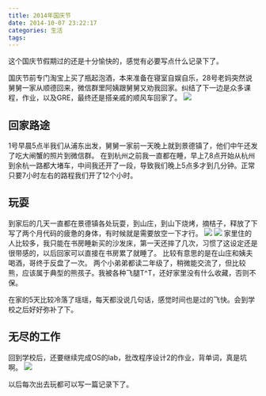 ```yaml
---
title: 2014年国庆节
date: 2014-10-07 23:22:17
categories: 生活
tags:
---
```

这个国庆节假期过的还是十分愉快的，感觉有必要写点什么记录下了。  
<!-- more -->
国庆节前专门淘宝上买了瓶起泡酒，本来准备在寝室自娱自乐，28号老妈突然说舅舅一家从顺德回来，微信群里阿姨跟舅舅又劝我回家。纠结了下一边是众多课程，作业，以及GRE，最终还是搭亲戚的顺风车回家了。
![](http://ww4.sinaimg.cn/bmiddle/989ea82cjw1el311qxc27j21kw23u7rl.jpg)

## 回家路途
1号早晨5点半我们从浦东出发，舅舅一家前一天晚上就到景德镇了，他们中午还发了吃大闸蟹的照片到微信群。
在到杭州之前我一直都在睡，早上7,8点开始从杭州到余杭一路都大堵车，中间我还开了一段，导致我们晚上5点多才到几分钟。正常只要7小时左右的路程我们开了12个小时。

## 玩耍
到家后的几天一直都在景德镇各处玩耍，到山庄，到山下烧烤，摘桔子，释放了下写了两个月代码的疲惫的身体，有时候就是需要放空一下才行。
![](http://ww3.sinaimg.cn/large/989ea82cjw1el312c5e8jj21kw16owya.jpg)
![](http://ww1.sinaimg.cn/large/989ea82cjw1el3128g9eaj21kw16oqlt.jpg)
家里住的人比较多，我只能在书房睡新买的沙发床，第一天还摔了几次，习惯了这设定还是很带感的，以后回家可以直接在书房累了就睡了。
比较有意思的是在山庄和姨夫喝酒，哥终于反盘了一次。
两个小弟弟都读二年级了，稍微能交流了，但比较熊，应该属于典型的熊孩子。我被各种飞腿T^T，还好家里没有什么收藏，否则不保。

在家的5天比较冷落了瑶瑶，每天都没说几句话，感觉时间也是过的飞快。会到学校之后好好弥补了下。

## 无尽的工作
回到学校后，还要继续完成OS的lab，批改程序设计2的作业，背单词，真是坑啊。
![](http://ww1.sinaimg.cn/large/989ea82cjw1el314m0praj21kw16onhf.jpg)

以后每次出去玩都可以写一篇记录下了。
